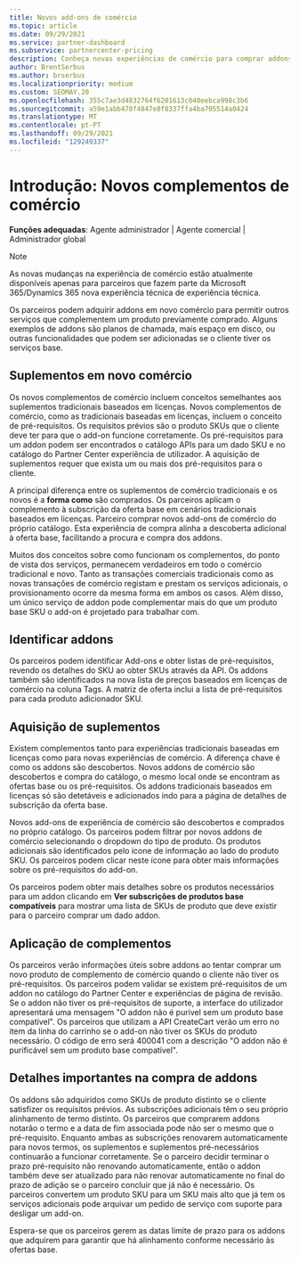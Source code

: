 ```yaml
---
title: Novos add-ons de comércio
ms.topic: article
ms.date: 09/29/2021
ms.service: partner-dashboard
ms.subservice: partnercenter-pricing
description: Conheça novas experiências de comércio para comprar addons.
author: BrentSerbus
ms.author: brserbus
ms.localizationpriority: medium
ms.custom: SEOMAY.20
ms.openlocfilehash: 355c7ae3d4832764f6201613c040eebca998c3b6
ms.sourcegitcommit: a59e1abb470f4847e8f8337ffa4ba705514a0424
ms.translationtype: MT
ms.contentlocale: pt-PT
ms.lasthandoff: 09/29/2021
ms.locfileid: "129249337"
---
```

# <a name="introduction-new-commerce-add-ons"></a>Introdução: Novos complementos de comércio

**Funções adequadas**: Agente administrador | Agente comercial | Administrador global

> [!NOTE]
> As novas mudanças na experiência de comércio estão atualmente disponíveis apenas para parceiros que fazem parte da Microsoft 365/Dynamics 365 nova experiência técnica de experiência técnica.

Os parceiros podem adquirir addons em novo comércio para permitir outros serviços que complementem um produto previamente comprado. Alguns exemplos de addons são planos de chamada, mais espaço em disco, ou outras funcionalidades que podem ser adicionadas se o cliente tiver os serviços base.

## <a name="add-ons-in-new-commerce"></a>Suplementos em novo comércio

Os novos complementos de comércio incluem conceitos semelhantes aos suplementos tradicionais baseados em licenças. Novos complementos de comércio, como as tradicionais baseadas em licenças, incluem o conceito de pré-requisitos. Os requisitos prévios são o produto SKUs que o cliente deve ter para que o add-on funcione corretamente. Os pré-requisitos para um addon podem ser encontrados o catálogo APIs para um dado SKU e no catálogo do Partner Center experiência de utilizador. A aquisição de suplementos requer que exista um ou mais dos pré-requisitos para o cliente.

A principal diferença entre os suplementos de comércio tradicionais e os novos é a **forma como** são comprados. Os parceiros aplicam o complemento à subscrição da oferta base em cenários tradicionais baseados em licenças. Parceiro comprar novos add-ons de comércio do próprio catálogo. Esta experiência de compra alinha a descoberta adicional à oferta base, facilitando a procura e compra dos addons.

Muitos dos conceitos sobre como funcionam os complementos, do ponto de vista dos serviços, permanecem verdadeiros em todo o comércio tradicional e novo. Tanto as transações comerciais tradicionais como as novas transações de comércio registam e prestam os serviços adicionais, o provisionamento ocorre da mesma forma em ambos os casos. Além disso, um único serviço de addon pode complementar mais do que um produto base SKU o add-on é projetado para trabalhar com.

## <a name="identifying-add-ons"></a>Identificar addons

Os parceiros podem identificar Add-ons e obter listas de pré-requisitos, revendo os detalhes do SKU ao obter SKUs através da API. Os addons também são identificados na nova lista de preços baseados em licenças de comércio na coluna Tags. A matriz de oferta inclui a lista de pré-requisitos para cada produto adicionador SKU.

## <a name="purchasing-add-ons"></a>Aquisição de suplementos

Existem complementos tanto para experiências tradicionais baseadas em licenças como para novas experiências de comércio. A diferença chave é como os addons são descobertos. Novos addons de comércio são descobertos e compra do catálogo, o mesmo local onde se encontram as ofertas base ou os pré-requisitos. Os addons tradicionais baseados em licenças só são detetáveis e adicionados indo para a página de detalhes de subscrição da oferta base. 

Novos add-ons de experiência de comércio são descobertos e comprados no próprio catálogo. Os parceiros podem filtrar por novos addons de comércio selecionando o dropdown do tipo de produto. Os produtos adicionais são identificados pelo ícone de informação ao lado do produto SKU. Os parceiros podem clicar neste ícone para obter mais informações sobre os pré-requisitos do add-on.

Os parceiros podem obter mais detalhes sobre os produtos necessários para um addon clicando em **Ver subscrições de produtos base compatíveis** para mostrar uma lista de SKUs de produto que deve existir para o parceiro comprar um dado addon.

## <a name="add-on-enforcement"></a>Aplicação de complementos

Os parceiros verão informações úteis sobre addons ao tentar comprar um novo produto de complemento de comércio quando o cliente não tiver os pré-requisitos. Os parceiros podem validar se existem pré-requisitos de um addon no catálogo do Partner Center e experiências de página de revisão. Se o addon não tiver os pré-requisitos de suporte, a interface do utilizador apresentará uma mensagem "O addon não é purivel sem um produto base compatível". Os parceiros que utilizam a API CreateCart verão um erro no item da linha do carrinho se o add-on não tiver os SKUs do produto necessário. O código de erro será 400041 com a descrição "O addon não é purificável sem um produto base compatível".

## <a name="important-details-when-purchasing-add-ons"></a>Detalhes importantes na compra de addons

Os addons são adquiridos como SKUs de produto distinto se o cliente satisfizer os requisitos prévios. As subscrições adicionais têm o seu próprio alinhamento de termo distinto. Os parceiros que comprarem addons notarão o termo e a data de fim associada pode não ser o mesmo que o pré-requisito. Enquanto ambas as subscrições renovarem automaticamente para novos termos, os suplementos e suplementos pré-necessários continuarão a funcionar corretamente. Se o parceiro decidir terminar o prazo pré-requisito não renovando automaticamente, então o addon também deve ser atualizado para não renovar automaticamente no final do prazo de adição se o parceiro concluir que já não é necessário.  Os parceiros convertem um produto SKU para um SKU mais alto que já tem os serviços adicionais pode arquivar um pedido de serviço com suporte para desligar um add-on.

Espera-se que os parceiros gerem as datas limite de prazo para os addons que adquirem para garantir que há alinhamento conforme necessário às ofertas base.
